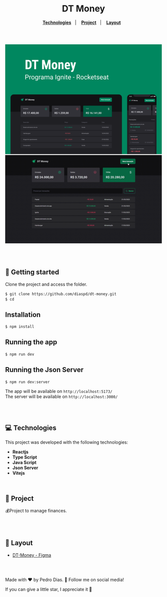 <div align="center">
  <h1> DT Money </h1>
</div> 

<div align="center">
  <a href="#-Technologies"><b>Technologies</b></a>&nbsp;&nbsp;&nbsp;|&nbsp;&nbsp;&nbsp;
  <a href="#-Project"><b>Project</b></a>&nbsp;&nbsp;&nbsp;|&nbsp;&nbsp;&nbsp;
  <a href="#-Layout"><b>Layout</b></a>&nbsp;&nbsp;&nbsp;
</div>

<br></br>

<div align="center">
  <img alt="project image" title="" src="./public/capa.svg" />
</div> 

<div align="center">
  <img alt="project image" title="" src="./public/example.gif" />
</div> 

<br></br>

## 🚀 Getting started

Clone the project and access the folder.

```bash
$ git clone https://github.com/diaspd/dt-money.git
$ cd 
```

## Installation

```bash
$ npm install
```

## Running the app

```bash
$ npm run dev
```

## Running the Json Server

```bash
$ npm run dev:server
```

The app will be available on `http://localhost:5173/` </br>
The server will be available on `http://localhost:3000/`

<br></br>

## 💻 Technologies

This project was developed with the following technologies:
<b>
- Reactjs
- Type Script
- Java Script
- Json Server
- Vitejs
</b>

</br>

## 📄 Project
💰Project to manage finances.

<br></br>

## 🔖 Layout
- [DT-Money - Figma](https://www.figma.com/community/file/1138814493269096792/DT-Money)

<br></br>

Made with ♥ by Pedro Dias. 👋 Follow me on social media!</br>

If you can give a little star, I appreciate it 🤩
